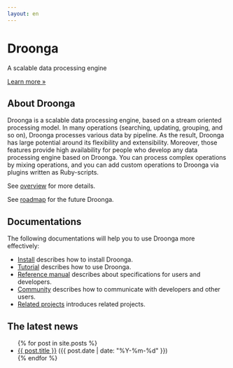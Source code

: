 ```yaml
---
layout: en
---
```


<div class="jumbotron">
<h1>Droonga</h1>
<p>A scalable data processing engine</p>
<p><a class="btn btn-primary btn-lg" role="button" href="getting-started/">Learn more »</a></p>
</div>

## About Droonga

Droonga is a scalable data processing engine, based on a stream oriented processing model.
In many operations (searching, updating, grouping, and so on), Droonga processes various data by pipeline.
As the result, Droonga has large potential around its flexibility and extensibility.
Moreover, those features provide high availability for people who develop any data processing engine based on Droonga.
You can process complex operations by mixing operations, and you can add custom operations to Droonga via plugins written as Ruby-scripts.

See [overview](overview/) for more details.

See [roadmap](roadmap/) for the future Droonga.

## Documentations

The following documentations will help you to use Droonga more effectively:

 * [Install](install/) describes how to install Droonga.
 * [Tutorial](tutorial/) describes how to use Droonga.
 * [Reference manual](reference/) describes about specifications for users and developers.
 * [Community](community/) describes how to communicate with developers and other users.
 * [Related projects](related-projects/) introduces related projects.

## The latest news

<ul class="posts">
  {% for post in site.posts %}
    <li>
      <a href="{{ post.url }}">{{ post.title }}</a>
      <span class="date">({{ post.date | date: "%Y-%m-%d" }})</span>
    </li>
  {% endfor %}
</ul>

